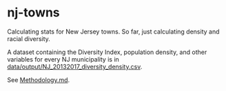 
<!-- README.md is generated from README.Rmd. Please edit that file -->
nj-towns
========

Calculating stats for New Jersey towns. So far, just calculating density and racial diversity.

A dataset containing the Diversity Index, population density, and other variables for every NJ municipality is in [data/output/NJ\_20132017\_diversity\_density.csv](./data/output/NJ_20132017_diversity_density.csv).

See [Methodology.md](./code/Markdown/Methodology.md).
